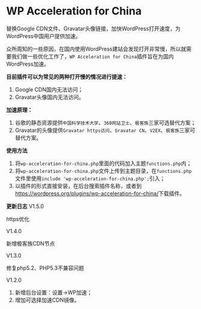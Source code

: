 WP Acceleration for China
=========================

替换Google CDN文件、Gravatar头像链接，加快WordPress打开速度，为WordPress中国用户提供加速。

众所周知的一些原因，在国内使用WordPress建站会发现打开非常慢，所以就需要我们做一些优化工作了，`WP Acceleration for China`插件旨在为国内WordPress加速。

**目前插件可以为常见的两种打开慢的情况进行提速：**

1. Google CDN国内无法访问；
2. Gravatar头像国内无法访问。

**加速原理：**

1. 谷歌的静态资源提供`中国科学技术大学`、`360网站卫士`、`极客族`三家可选替代方案；
2. Gravatar的头像提供`Gravatar https访问`、`Gravatar CN`、`V2EX`、`极客族`三家可替代方案。

**使用方法**

1. 将`wp-acceleration-for-china.php`里面的代码加入主题`functions.php`内；
2. 将`wp-acceleration-for-china.php`文件上传到主题目录，在`functions.php`文件里使用`include 'wp-acceleration-for-china.php';`引入；
3. 以插件的形式直接安装，在后台搜索插件名称，或者到<a target="_blank" href="https://wordpress.org/plugins/wp-acceleration-for-china/">https://wordpress.org/plugins/wp-acceleration-for-china/</a>下载插件。

**更新日志**
V1.5.0

https优化

V1.4.0

新增极客族CDN节点

V1.3.0

修复php5.2、PHP5.3不兼容问题

V1.2.0

1. 新增后台设置：设置->WP加速；
2. 增加可选择加速CDN镜像。
